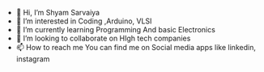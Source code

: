 - 👋 Hi, I’m Shyam Sarvaiya 
- 👀 I’m interested in Coding ,Arduino, VLSI 
- 🌱 I’m currently learning Programming And basic Electronics 
- 💞️ I’m looking to collaborate on HIgh tech companies 
- 📫 How to reach me You can find me on Social media apps like linkedin, instagram 

<!---
Shyam9879/Shyam9879 is a ✨ special ✨ repository because its `README.md` (this file) appears on your GitHub profile.
You can click the Preview link to take a look at your changes.
--->
